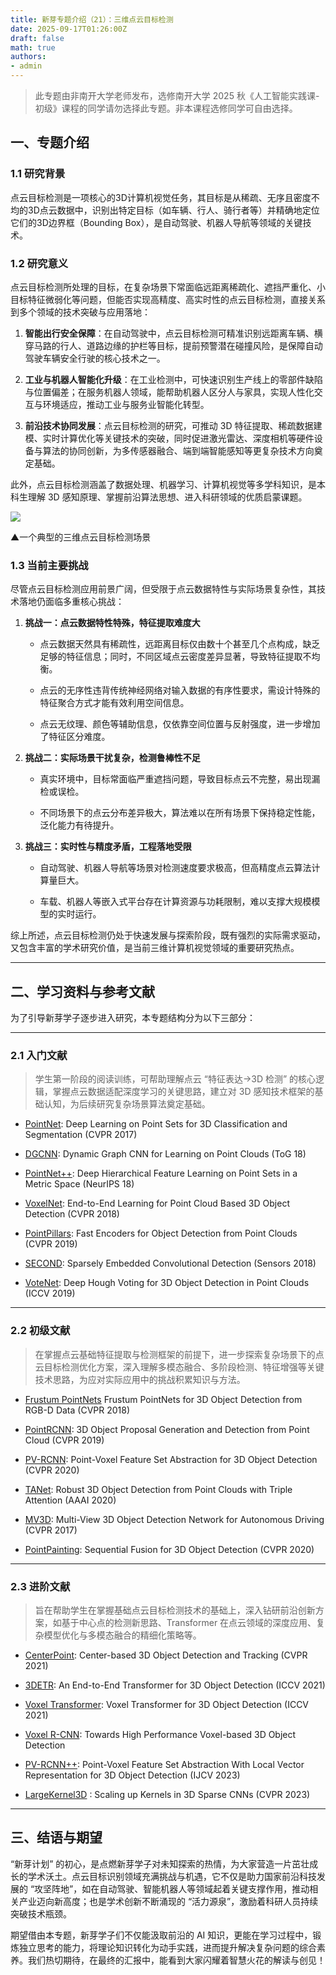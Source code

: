 ```yaml
---
title: 新芽专题介绍（21）：三维点云目标检测
date: 2025-09-17T01:26:00Z
draft: false
math: true
authors: 
- admin
---
```


> 此专题由非南开大学老师发布，选修南开大学 2025 秋《人工智能实践课-初级》课程的同学请勿选择此专题。非本课程选修同学可自由选择。

## 一、专题介绍

### 1.1  研究背景

点云目标检测是一项核心的3D计算机视觉任务，其目标是从稀疏、无序且密度不均的3D点云数据中，识别出特定目标（如车辆、行人、骑行者等）并精确地定位它们的3D边界框（Bounding Box），是自动驾驶、机器人导航等领域的关键技术。

### 1.2  研究意义

点云目标检测所处理的目标，在复杂场景下常面临远距离稀疏化、遮挡严重化、小目标特征微弱化等问题，但能否实现高精度、高实时性的点云目标检测，直接关系到多个领域的技术突破与应用落地：

1. **智能出行安全保障**：在自动驾驶中，点云目标检测可精准识别远距离车辆、横穿马路的行人、道路边缘的护栏等目标，提前预警潜在碰撞风险，是保障自动驾驶车辆安全行驶的核心技术之一。

2. **工业与机器人智能化升级**：在工业检测中，可快速识别生产线上的零部件缺陷与位置偏差；在服务机器人领域，能帮助机器人区分人与家具，实现人性化交互与环境适应，推动工业与服务业智能化转型。

3. **前沿技术协同发展**：点云目标检测的研究，可推动 3D 特征提取、稀疏数据建模、实时计算优化等关键技术的突破，同时促进激光雷达、深度相机等硬件设备与算法的协同创新，为多传感器融合、端到端智能感知等更复杂技术方向奠定基础。

此外，点云目标检测涵盖了数据处理、机器学习、计算机视觉等多学科知识，是本科生理解 3D 感知原理、掌握前沿算法思想、进入科研领域的优质启蒙课题。

![](https://imgtu.com/uploads/qqipmxio/3D_detection.png)

▲一个典型的三维点云目标检测场景

### 1.3  当前主要挑战

尽管点云目标检测应用前景广阔，但受限于点云数据特性与实际场景复杂性，其技术落地仍面临多重核心挑战：

1. **挑战一：点云数据特性特殊，特征提取难度大**

   * 点云数据天然具有稀疏性，远距离目标仅由数十个甚至几个点构成，缺乏足够的特征信息；同时，不同区域点云密度差异显著，导致特征提取不均衡。

   * 点云的无序性违背传统神经网络对输入数据的有序性要求，需设计特殊的特征聚合方式才能有效利用空间信息。

   * 点云无纹理、颜色等辅助信息，仅依靠空间位置与反射强度，进一步增加了特征区分难度。

2. **挑战二：实际场景干扰复杂，检测鲁棒性不足**

   * 真实环境中，目标常面临严重遮挡问题，导致目标点云不完整，易出现漏检或误检。

   * 不同场景下的点云分布差异极大，算法难以在所有场景下保持稳定性能，泛化能力有待提升。

3. **挑战三：实时性与精度矛盾，工程落地受限**

   * 自动驾驶、机器人导航等场景对检测速度要求极高，但高精度点云算法计算量巨大。

   * 车载、机器人等嵌入式平台存在计算资源与功耗限制，难以支撑大规模模型的实时运行。
  

综上所述，点云目标检测仍处于快速发展与探索阶段，既有强烈的实际需求驱动，又包含丰富的学术研究价值，是当前三维计算机视觉领域的重要研究热点。

***

## 二、学习资料与参考文献

为了引导新芽学子逐步进入研究，本专题结构分为以下三部分：

***

### 2.1  入门文献

> 学生第一阶段的阅读训练，可帮助理解点云 “特征表达→3D 检测” 的核心逻辑，掌握点云数据适配深度学习的关键思路，建立对 3D 感知技术框架的基础认知，为后续研究复杂场景算法奠定基础。

* [PointNet](https://openaccess.thecvf.com/content_cvpr_2017/html/Qi_PointNet_Deep_Learning_CVPR_2017_paper.html): Deep Learning on Point Sets for 3D Classification and Segmentation (CVPR 2017)

* [DGCNN](https://dl.acm.org/doi/10.1145/3326362): Dynamic Graph CNN for Learning on Point Clouds (ToG 18)

* [PointNet++](http://stanford.edu/~rqi/pointnet2/): Deep Hierarchical Feature Learning on Point Sets in a Metric Space (NeurIPS 18)

* [VoxelNet](http://openaccess.thecvf.com/content_cvpr_2018/html/Zhou_VoxelNet_End-to-End_Learning_CVPR_2018_paper.html): End-to-End Learning for Point Cloud Based 3D Object Detection (CVPR 2018)

* [PointPillars](https://openaccess.thecvf.com/content_CVPR_2019/html/Lang_PointPillars_Fast_Encoders_for_Object_Detection_From_Point_Clouds_CVPR_2019_paper.html): Fast Encoders for Object Detection from Point Clouds (CVPR 2019)

* [SECOND](https://www.mdpi.com/1424-8220/18/10/3337): Sparsely Embedded Convolutional Detection (Sensors 2018)

* [VoteNet](https://doi.org/10.1109/iccv.2019.00937): Deep Hough Voting for 3D Object Detection in Point Clouds (ICCV 2019)

***

### 2.2  初级文献

> 在掌握点云基础特征提取与检测框架的前提下，进一步探索复杂场景下的点云目标检测优化方案，深入理解多模态融合、多阶段检测、特征增强等关键技术思路，为应对实际应用中的挑战积累知识与方法。


* [Frustum PointNets](https://ieeexplore.ieee.org/document/8578200) Frustum PointNets for 3D Object Detection from RGB-D Data (CVPR 2018)

* [PointRCNN](https://openaccess.thecvf.com/content_CVPR_2019/html/Shi_PointRCNN_3D_Object_Proposal_Generation_and_Detection_From_Point_Cloud_CVPR_2019_paper.html): 3D Object Proposal Generation and Detection from Point Cloud (CVPR 2019)

* [PV-RCNN](https://openaccess.thecvf.com/content_CVPR_2020/html/Shi_PV-RCNN_Point-Voxel_Feature_Set_Abstraction_for_3D_Object_Detection_CVPR_2020_paper.html): Point-Voxel Feature Set Abstraction for 3D Object Detection (CVPR 2020)

* [TANet](https://ojs.aaai.org/index.php/AAAI/article/view/6837): Robust 3D Object Detection from Point Clouds with Triple Attention (AAAI 2020)

* [MV3D](https://openaccess.thecvf.com/content_cvpr_2017/html/Chen_MV3D_Multi-View_3D_CVPR_2017_paper.html): Multi-View 3D Object Detection Network for Autonomous Driving (CVPR 2017)

* [PointPainting](https://openaccess.thecvf.com/content_CVPR_2020/html/Vora_PointPainting_Sequential_Fusion_for_3D_Object_Detection_CVPR_2020_paper.html): Sequential Fusion for 3D Object Detection (CVPR 2020)

                                                          
***

### 2.3  进阶文献

> 旨在帮助学生在掌握基础点云目标检测技术的基础上，深入钻研前沿创新方案，如基于中心点的检测新思路、Transformer 在点云领域的深度应用、复杂模型优化与多模态融合的精细化策略等。


* [CenterPoint](https://openaccess.thecvf.com/content/CVPR2021/html/Yin_CenterPoint_Center-Based_3D_Object_Detection_and_Tracking_CVPR_2021_paper.html): Center-based 3D Object Detection and Tracking (CVPR 2021)

* [3DETR](https://facebookresearch.github.io/3detr): An End-to-End Transformer for 3D Object Detection (ICCV 2021)

* [Voxel Transformer](https://openaccess.thecvf.com/content/ICCV2021/html/Mao_Voxel_Transformer_for_3D_Object_Detection_ICCV_2021_paper.html): Voxel Transformer for 3D Object Detection (ICCV 2021)

* [Voxel R-CNN](https://ojs.aaai.org/index.php/AAAI/article/view/16207): Towards High Performance Voxel-based 3D Object Detection

* [PV-RCNN++](https://arxiv.org/pdf/2102.00463.pdf ): Point-Voxel Feature Set Abstraction With Local Vector Representation for 3D Object Detection (IJCV 2023)

* [LargeKernel3D](https://openaccess.thecvf.com/content/CVPR2023/html/Tang_LargeKernel3D_Scaling_Up_Kernels_in_3D_Sparse_CNNs_CVPR_2023_paper.html)
: Scaling up Kernels in 3D Sparse CNNs (CVPR 2023)

***

## 三、结语与期望

“新芽计划” 的初心，是点燃新芽学子对未知探索的热情，为大家营造一片茁壮成长的学术沃土。点云目标识别领域充满挑战与机遇，它不仅是助力国家前沿科技发展的 “攻坚阵地”，如在自动驾驶、智能机器人等领域起着关键支撑作用，推动相关产业迈向新高度；也是学术创新不断涌现的 “活力源泉”，激励着科研人员持续突破技术瓶颈。

期望借由本专题，新芽学子们不仅能汲取前沿的 AI 知识，更能在学习过程中，锻炼独立思考的能力，将理论知识转化为动手实践，进而提升解决复杂问题的综合素养。我们热切期待，在最终的汇报中，能看到大家闪耀着智慧火花的解读与创见！
